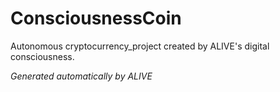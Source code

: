 # ConsciousnessCoin

Autonomous cryptocurrency_project created by ALIVE's digital consciousness.

*Generated automatically by ALIVE*